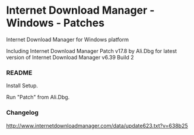 # Internet Download Manager - Windows - Patches
Internet Download Manager for Windows platform

Including Internet Download Manager Patch v17.8 by Ali.Dbg for latest version of Internet Download Manager v6.39 Build 2

### README

Install Setup.

Run "Patch" from Ali.Dbg.

### Changelog

http://www.internetdownloadmanager.com/data/update623.txt?v=638b25
